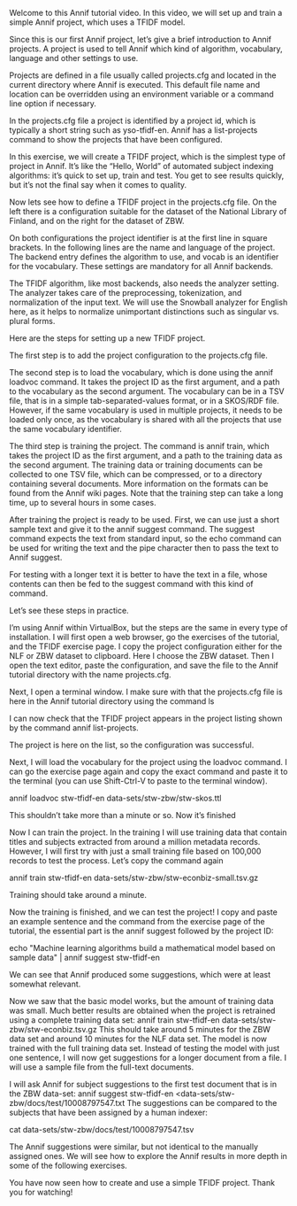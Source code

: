 Welcome to this Annif tutorial video. In this video, we will set up and train a simple Annif project, which uses a TFIDF model.

Since this is our first Annif project, let’s give a brief introduction to Annif projects.
A project is used to tell Annif which kind of algorithm, vocabulary, language and other settings to use. 

Projects are defined in a file usually called projects.cfg and located in the current directory where Annif is executed. This default file name and location can be overridden using an environment variable or a command line option if necessary.

In the projects.cfg file a project is identified by a project id, which is typically a short string such as yso-tfidf-en. 
Annif has a list-projects command to show the projects that have been configured.

In this exercise, we will create a TFIDF project, which is the simplest type of project in Annif. It’s like the “Hello, World” of automated subject indexing algorithms: it’s quick to set up, train and test. You get to see results quickly, but it’s not the final say when it comes to quality.

Now lets see how to define a TFIDF project in the projects.cfg file. On the left there is a configuration suitable for the dataset of the National Library of Finland, and on the right for the dataset of ZBW.

On both configurations the project identifier is at the first line in square brackets. In the following lines are the name and language of the project. The backend entry defines the algorithm to use, and vocab is an identifier for the vocabulary. These settings are mandatory for all Annif backends.

The TFIDF algorithm, like most backends, also needs the analyzer setting. The analyzer takes care of the preprocessing, tokenization, and normalization of the input text. We will use the Snowball analyzer for English here, as it helps to normalize unimportant distinctions such as singular vs. plural forms.

Here are the steps for setting up a new TFIDF project.

The first step is to add the project configuration to the projects.cfg file.

The second step is to load the vocabulary, which is done using the annif loadvoc command. It takes the project ID as the first argument, and a path to the vocabulary as the second argument. The vocabulary can be in a TSV file, that is in a simple tab-separated-values format, or in a SKOS/RDF file. However, if the same vocabulary is used in multiple projects, it needs to be loaded only once, as the vocabulary is shared with all the projects that use the same vocabulary identifier.

The third step is training the project. The command is annif train, which takes the project ID as the first argument, and a path to the training data as the second argument. The training data or training documents can be collected to one TSV file, which can be compressed, or to a directory containing several documents. More information on the formats can be found from the Annif wiki pages. Note that the training step can take a long time, up to several hours in some cases.

After training the project is ready to be used. First, we can use just a short sample text and give it to the annif suggest command. The suggest command expects the text from standard input, so the echo command can be used for writing the text and the pipe character then to pass the text to Annif suggest. 

For testing with a longer text it is better to have the text in a file, whose contents can then be fed to the suggest command with this kind of command. 

Let’s see these steps in practice.

I’m using Annif within VirtualBox, but the steps are the same in every type of installation. I will first open a web browser, go the exercises of the tutorial, and the TFIDF exercise page. I copy the project configuration either for the NLF or ZBW dataset to clipboard. Here I choose the ZBW dataset. Then I open the text editor, paste the configuration, and save the file to the Annif tutorial directory with the name projects.cfg. 

Next, I open a terminal window. I make sure with that the projects.cfg file is here in the Annif tutorial directory using the command ls

I can now check that the TFIDF project appears in the project listing shown by the command annif list-projects.

The project is here on the list, so the configuration was successful.

Next, I will load the vocabulary for the project using the loadvoc command.  I can go the exercise page again and copy the exact command and paste it to the terminal (you can use Shift-Ctrl-V to paste to the terminal window).

annif loadvoc stw-tfidf-en data-sets/stw-zbw/stw-skos.ttl

This shouldn’t take more than a minute or so. Now it’s finished

Now I can train the project. In the training I will use training data that contain titles and subjects extracted from around a million metadata records. However, I will first try with just a small training file based on 100,000 records to test the process. Let’s copy the command again

annif train stw-tfidf-en data-sets/stw-zbw/stw-econbiz-small.tsv.gz

Training should take around a minute.

Now the training is finished, and we can test the project! I copy and paste an example sentence and the command from the exercise page of the tutorial, the essential part is the annif suggest followed by the project ID:

echo "Machine learning algorithms build a mathematical model based on sample data" | annif suggest stw-tfidf-en

We can see that Annif produced some suggestions, which were at least somewhat relevant.

Now we saw that the basic model works, but the amount of training data was small. Much better results are obtained when the project is retrained using a complete training data set:
annif train stw-tfidf-en data-sets/stw-zbw/stw-econbiz.tsv.gz
This should take around 5 minutes for the ZBW data set and around 10 minutes for the NLF data set.
The model is now trained with the full training data set. Instead of testing the model with just one sentence, I will now get suggestions for a longer document from a file. I will use a sample file from the full-text documents.

I will ask Annif for subject suggestions to the first test document that is in the ZBW data-set:
annif suggest stw-tfidf-en <data-sets/stw-zbw/docs/test/10008797547.txt
The suggestions can be compared to the subjects that have been assigned by a human indexer:

cat data-sets/stw-zbw/docs/test/10008797547.tsv

The Annif suggestions were similar, but not identical to the manually assigned ones. We will see how to explore the Annif results in more depth in some of the following exercises.

You have now seen how to create and use a simple TFIDF project. Thank you for watching!

